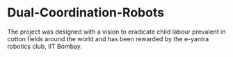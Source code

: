 # Dual-Coordination-Robots

The project was designed with a vision to eradicate child labour prevalent in cotton fields around the world and has been rewarded by the e-yantra robotics club, IIT Bombay.
